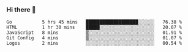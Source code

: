 ### Hi there 👋

<!--
**KLXLjun/KLXLjun** is a ✨ _special_ ✨ repository because its `README.md` (this file) appears on your GitHub profile.

Here are some ideas to get you started:

- 🔭 I’m currently working on ...
- 🌱 I’m currently learning ...
- 👯 I’m looking to collaborate on ...
- 🤔 I’m looking for help with ...
- 💬 Ask me about ...
- 📫 How to reach me: ...
- 😄 Pronouns: ...
- ⚡ Fun fact: ...
-->

<!--START_SECTION:waka-->
```text
Go           5 hrs 45 mins   ███████████████████░░░░░░   76.38 % 
HTML         1 hr 30 mins    █████░░░░░░░░░░░░░░░░░░░░   20.07 % 
JavaScript   8 mins          ▒░░░░░░░░░░░░░░░░░░░░░░░░   01.91 % 
Git Config   4 mins          ▒░░░░░░░░░░░░░░░░░░░░░░░░   01.07 % 
Logos        2 mins          ░░░░░░░░░░░░░░░░░░░░░░░░░   00.54 % 
```
<!--END_SECTION:waka-->

